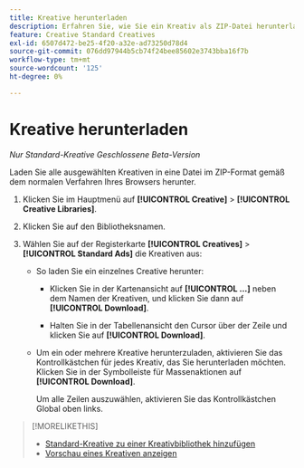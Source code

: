 ```yaml
---
title: Kreative herunterladen
description: Erfahren Sie, wie Sie ein Kreativ als ZIP-Datei herunterladen.
feature: Creative Standard Creatives
exl-id: 6507d472-be25-4f20-a32e-ad73250d78d4
source-git-commit: 076dd97944b5cb74f24bee85602e3743bba16f7b
workflow-type: tm+mt
source-wordcount: '125'
ht-degree: 0%

---
```


# Kreative herunterladen

*Nur Standard-Kreative*
*Geschlossene Beta-Version*

Laden Sie alle ausgewählten Kreativen in eine Datei im ZIP-Format gemäß dem normalen Verfahren Ihres Browsers herunter.

1. Klicken Sie im Hauptmenü auf **[!UICONTROL Creative]** > **[!UICONTROL Creative Libraries]**.

1. Klicken Sie auf den Bibliotheksnamen.

1. Wählen Sie auf der Registerkarte **[!UICONTROL Creatives]** > **[!UICONTROL Standard Ads]** die Kreativen aus:

   * So laden Sie ein einzelnes Creative herunter:

      * Klicken Sie in der Kartenansicht auf **[!UICONTROL ...]** neben dem Namen der Kreativen, und klicken Sie dann auf **[!UICONTROL Download]**.

      * Halten Sie in der Tabellenansicht den Cursor über der Zeile und klicken Sie auf **[!UICONTROL Download]**.

   * Um ein oder mehrere Kreative herunterzuladen, aktivieren Sie das Kontrollkästchen für jedes Kreativ, das Sie herunterladen möchten. Klicken Sie in der Symbolleiste für Massenaktionen auf **[!UICONTROL Download]**.

     Um alle Zeilen auszuwählen, aktivieren Sie das Kontrollkästchen Global oben links.

>[!MORELIKETHIS]
>
>* [Standard-Kreative zu einer Kreativbibliothek hinzufügen](creative-add-standard.md)
>* [Vorschau eines Kreativen anzeigen](creative-preview.md)
